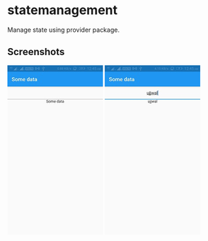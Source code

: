 # statemanagement

Manage state using provider package.

## Screenshots

![Screenshot_1](images/Screenshot_1.jpeg)
![Screenshot_2](images/Screenshot_2.jpeg)
